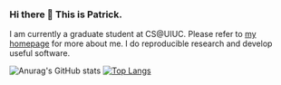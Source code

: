 ### Hi there 👋 This is Patrick.

I am currently a graduate student at CS@UIUC. Please refer to [my homepage](https://pat-jj.github.io/) for more about me.
I do reproducible research and develop useful software.

![Anurag's GitHub stats](https://github-readme-stats.vercel.app/api?username=pat-jj&hide=contribs,prs,issues&show_icons=true&theme=tokyonight&count_private=true) [![Top Langs](https://github-readme-stats.vercel.app/api/top-langs/?username=pat-jj&layout=compact&theme=tokyonight)](https://github.com/anuraghazra/github-readme-stats)
